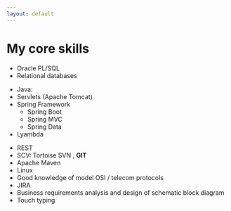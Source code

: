 ```yaml
---
layout: default
---
```


# My core skills

* Oracle PL/SQL
* Relational databases

- Java:
- Servlets (Apache Tomcat)
- Spring Framework
    - Spring Boot
    - Spring MVC
    - Spring Data
- Lyambda

* REST
* SCV: Tortoise SVN , **GIT**
* Apache Maven
* Linux
* Good knowledge of model OSI / telecom protocols
* JIRA
* Business requirements analysis and design of schematic block diagram
* Touch typing
